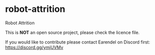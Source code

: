 # robot-attrition
Robot Attrition

This is **NOT** an open source project, please check the licence file. 

If you would like to contribute please contact Earendel on Discord first: https://discord.gg/ymjUVMv
